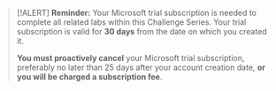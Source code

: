 >[!ALERT] **Reminder:**
>Your Microsoft trial subscription is needed to complete all related labs within this Challenge Series. Your trial subscription is valid for **30 days** from the date on which you created it.
>
>**You must proactively cancel** your Microsoft trial subscription, preferably no later than 25 days after your account creation date, **or you will be charged a subscription fee**.
